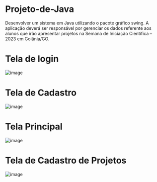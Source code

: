 # Projeto-de-Java
Desenvolver um sistema em Java utilizando o pacote gráfico swing. A aplicação deverá ser responsável por gerenciar os dados referente aos alunos que irão apresentar projetos na Semana de Iniciação Científica – 2023 em Goiânia/GO.

# Tela de login
![image](https://github.com/Mari2213/Projeto-de-Java/assets/85141695/74390051-e8a4-4abf-a244-fa6a9df7ec8d)

# Tela de Cadastro
![image](https://github.com/Mari2213/Projeto-de-Java/assets/85141695/ca460faa-c231-4f4b-a328-50af406d1ddc)

# Tela Principal
![image](https://github.com/Mari2213/Projeto-de-Java/assets/85141695/b2539f03-4931-4ec0-9b2a-9c7821c40325)

# Tela de Cadastro de Projetos
![image](https://github.com/Mari2213/Projeto-de-Java/assets/85141695/5a0e9f9e-0134-4c4c-bc18-ccc79b48b7cf)
